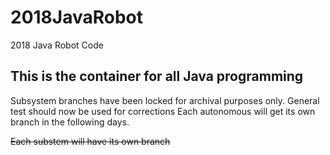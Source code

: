 # 2018JavaRobot
2018 Java Robot Code

This is the container for all Java programming
---
Subsystem branches have been locked for archival purposes only. General test should now be used for corrections
Each autonomous will get its own branch in the following days.

~~Each substem will have its own branch~~


